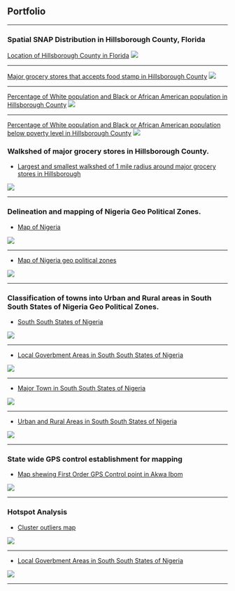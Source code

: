 ## Portfolio

---

### Spatial SNAP Distribution in Hillsborough County, Florida

[Location of Hillsborough County in Florida](/sample_page)
<img src="https://github.com/itaudotong/udotong6953.github.io/blob/master/images/map1.jpg?raw=true"/>

---
[Major grocery stores that accepts food stamp in Hillsborough County](/sample_page)
<img src="https://github.com/itaudotong/udotong6953.github.io/blob/master/images/map2.jpg?raw=true"/>

---
[Percentage of White population and Black or African American population in Hillsborough County](http://example.com/)
<img src="https://github.com/itaudotong/udotong6953.github.io/blob/master/images/map3.jpg?raw=true"/>

---

[Percentage of White population and Black or African American population below poverty level in Hillsborough County](http://example.com/)
<img src="https://github.com/itaudotong/udotong6953.github.io/blob/master/images/map4.jpg?raw=true"/>


### Walkshed of major grocery stores in Hillsborough County.

- [Largest and smallest walkshed of 1 mile radius around major grocery stores in Hillsborough](/sample_page)
<img src="https://github.com/itaudotong/udotong6953.github.io/blob/master/images/map5.jpg?raw=true"/>


---

### Delineation and mapping of Nigeria Geo Political Zones.

- [Map of Nigeria](/sample_page)
<img src="https://github.com/itaudotong/udotong6953.github.io/blob/master/images/Nigerian%20map.jpg?raw=true"/>

---

- [Map of Nigeria geo political zones](/sample_page)
<img src="https://github.com/itaudotong/udotong6953.github.io/blob/master/images/Nigeria_Geo_Political_Map.jpg?raw=true"/>

---

### Classification of towns into Urban and Rural areas in South South States of Nigeria Geo Political Zones.

- [South South States of Nigeria](/sample_page)
<img src="https://github.com/itaudotong/udotong6953.github.io/blob/master/images/SS%20States%20Nigerian%20map.jpg?raw=true"/>

---

- [Local Goverbment Areas in South South States of Nigeria](/sample_page)
<img src="https://github.com/itaudotong/udotong6953.github.io/blob/master/images/SS%20lga.jpg?raw=true"/>

---

- [Major Town in South South States of Nigeria](/sample_page)
<img src="https://github.com/itaudotong/udotong6953.github.io/blob/master/images/SS%20major%20town.jpg?raw=true"/>

---

- [Urban and Rural Areas in South South States of Nigeria](/sample_page)
<img src="https://github.com/itaudotong/udotong6953.github.io/blob/master/images/SS%20urban_rural.jpg?raw=true"/>

---

### State wide GPS control establishment for mapping
- [Map shewing First Order GPS Control point in Akwa Ibom](/sample_page)
<img src="https://github.com/itaudotong/udotong6953.github.io/blob/master/images/aks%20gps.jpg?raw=true"/>

---

### Hotspot Analysis

- [Cluster outliers map](/sample_page)
<img src="https://github.com/itaudotong/udotong6953.github.io/blob/master/images/CLUSTER_OUTLIERS.jpg?raw=true"/>

---

- [Local Goverbment Areas in South South States of Nigeria](/sample_page)
<img src="https://github.com/itaudotong/udotong6953.github.io/blob/master/images/SS%20lga.jpg?raw=true"/>

---
